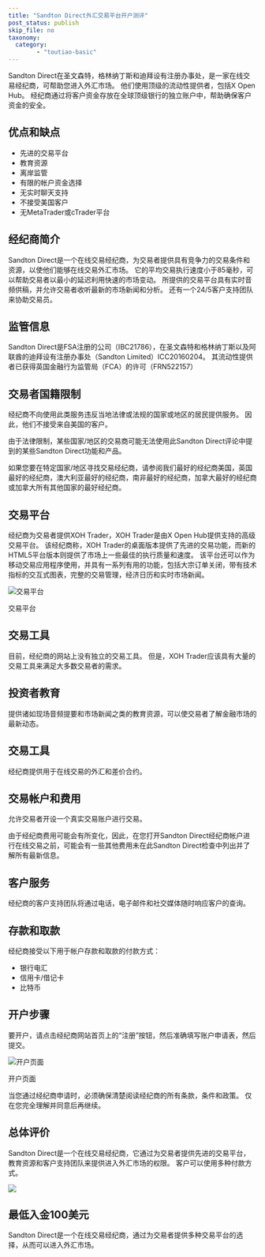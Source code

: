 ```yaml
---
title: "Sandton Direct外汇交易平台开户测评"
post_status: publish
skip_file: no
taxonomy:
  category:
        - "toutiao-basic"
---
```


Sandton Direct在圣文森特，格林纳丁斯和迪拜设有注册办事处，是一家在线交易经纪商，可帮助您进入外汇市场。 他们使用顶级的流动性提供者，包括X Open Hub。 经纪商通过将客户资金存放在全球顶级银行的独立账户中，帮助确保客户资金的安全。

## 优点和缺点

- 先进的交易平台
- 教育资源
- 离岸监管
- 有限的帐户资金选择
- 无实时聊天支持
- 不接受美国客户
- 无MetaTrader或cTrader平台

## 经纪商简介

Sandton Direct是一个在线交易经纪商，为交易者提供具有竞争力的交易条件和资源，以使他们能够在线交易外汇市场。 它的平均交易执行速度小于85毫秒，可以帮助交易者以最小的延迟利用快速的市场变动。 所提供的交易平台具有实时音频供稿，并允许交易者收听最新的市场新闻和分析。 还有一个24/5客户支持团队来协助交易员。

## 监管信息

Sandton Direct是FSA注册的公司（IBC21786），在圣文森特和格林纳丁斯以及阿联酋的迪拜设有注册办事处（Sandton Limited）ICC20160204。 其流动性提供者已获得英国金融行为监管局（FCA）的许可（FRN522157）

## 交易者国籍限制

经纪商不向使用此类服务​​违反当地法律或法规的国家或地区的居民提供服务。 因此，他们不接受来自美国的客户。

由于法律限制，某些国家/地区的交易商可能无法使用此Sandton Direct评论中提到的某些Sandton Direct功能和产品。

如果您要在特定国家/地区寻找交易经纪商，请参阅我们最好的经纪商美国，英国最好的经纪商，澳大利亚最好的经纪商，南非最好的经纪商，加拿大最好的经纪商或加拿大所有其他国家的最好经纪商。

## 交易平台

经纪商为交易者提供XOH Trader，XOH Trader是由X Open Hub提供支持的高级交易平台。 该经纪商称，XOH Trader的桌面版本提供了先进的交易功能，而新的HTML5平台版本则提供了市场上一些最佳的执行质量和速度。 该平台还可以作为移动交易应用程序使用，并具有一系列有用的功能，包括大宗订单关闭，带有技术指标的交互式图表，完整的交易管理，经济日历和实时市场新闻。

![交易平台](https://cdn.fendou.la/funstoutiao/2020/12/Sandton-Direct-Review-Trading-Platform.jpg "交易平台")

交易平台

## 交易工具

目前，经纪商的网站上没有独立的交易工具。 但是，XOH Trader应该具有大量的交易工具来满足大多数交易者的需求。

## 投资者教育

提供诸如现场音频提要和市场新闻之类的教育资源，可以使交易者了解金融市场的最新动态。

## 交易工具

经纪商提供用于在线交易的外汇和差价合约。

## 交易帐户和费用

允许交易者开设一个真实交易账户进行交易。

由于经纪商费用可能会有所变化，因此，在您打开Sandton Direct经纪商帐户进行在线交易之前，可能会有一些其他费用未在此Sandton Direct检查中列出并了解所有最新信息。

## 客户服务

经纪商的客户支持团队将通过电话，电子邮件和社交媒体随时响应客户的查询。

## 存款和取款

经纪商接受以下用于帐户存款和取款的付款方式：

- 银行电汇
- 信用卡/借记卡
- 比特币

## 开户步骤

要开户，请点击经纪商网站首页上的“注册”按钮，然后准确填写账户申请表，然后提交。

![开户页面](https://cdn.fendou.la/funstoutiao/2020/12/Sandton-Direct-Account-Opening-Page-379x1024.jpg "开户页面")

开户页面

当您通过经纪商申请时，必须确保清楚阅读经纪商的所有条款，条件和政策。 仅在您完全理解并同意后再继续。

## 总体评价

Sandton Direct是一个在线交易经纪商，它通过为交易者提供先进的交易平台，教育资源和客户支持团队来提供进入外汇市场的权限。 客户可以使用多种付款方式。

![](https://cdn.fendou.la/funstoutiao/2020/12/Sandton-Direct-Logo.png)

## 最低入金100美元

Sandton Direct是一个在线交易经纪商，通过为交易者提供多种交易平台的选择，从而可以进入外汇市场。
